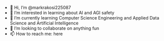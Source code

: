 - 👋 Hi, I’m @markrakosi225087
- 👀 I’m interested in learning about AI and AGI safety
- 🌱 I’m currently learning Computer Science Engineering and Applied Data Science and Artificial Intelligence 
- 💞️ I’m looking to collaborate on anything fun
- 📫 How to reach me: here
